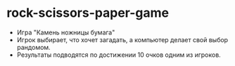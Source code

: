 # rock-scissors-paper-game
* Игра "Камень ножницы бумага"
* Игрок выбирает, что хочет загадать, а компьютер делает свой выбор рандомом. 
* Результаты подводятся по достижении 10 очков одним из игроков. 
